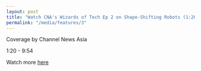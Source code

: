 ```yaml
---
layout: post
title: "Watch CNA's Wizards of Tech Ep 2 on Shape-Shifting Robots (1:20-9:54)"
permalink: "/media/features/3"
---
```

Coverage by Channel News Asia

1:20 - 9:54

Watch more [here](https://www.channelnewsasia.com/news/video-on-demand/wizards-of-tech/wizards-of-tech-home-13580956)